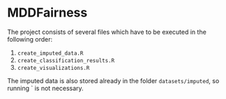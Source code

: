 # MDDFairness

The project consists of several files which have to be executed in the following order:

1. `create_imputed_data.R`
2. `create_classification_results.R`
3. `create_visualizations.R`

The imputed data is also stored already in the folder `datasets/imputed`, so running ` is not necessary.
